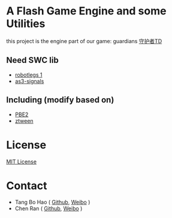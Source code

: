 # A Flash Game Engine and some Utilities

this project is the engine part of our game: guardians
[守护者TD](http://rc.qzone.qq.com/100682450/)

## Need SWC lib
+ [robotlegs 1](https://github.com/darscan/robotlegs-framework)
+ [as3-signals](https://github.com/robertpenner/as3-signals)

## Including (modify based on)
+ [PBE2](https://github.com/PushButtonLabs/PushButtonEngine/tree/PBE2/src/com/pblabs)
+ [ztween](https://github.com/zeh/ztween)

# License

[MIT License](https://github.com/hbbalfred/guardians/blob/master/LICENSE.txt)

# Contact

* Tang Bo Hao ( [Github](https://github.com/btspoony), [Weibo](http://weibo.com/boisgames) )
* Chen Ran ( [Github](https://github.com/hbbalfred), [Weibo](http://weibo.com/faseer) )
